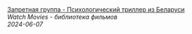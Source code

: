 <!--2024-06-07 12:48:16-->
<div class="yb">
  <a class="nodecor" href="/posts.html?filmy/zapretnaya_gruppa_-_psihologicheskij_triller_iz_belarusi">
    <img class="preview" data-videoid="qulBFg3ACVM" src="https://i2.ytimg.com/vi/qulBFg3ACVM/hqdefault.jpg" align="middle" alt="">
  </a>
  <div class="inlbl text">
    <a class="nodecor" href="/posts.html?filmy/zapretnaya_gruppa_-_psihologicheskij_triller_iz_belarusi">Запретная группа - Психологический триллер из Беларуси</a><br>
    <i class="smaller2">Watch Movies - библиотека фильмов</i><br>
    <i class="smaller3">2024-06-07</i>
  </div>
</div>
